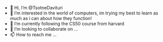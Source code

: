 - 👋 Hi, I’m @TsotneDavituri
- 👀 I’m interested in the world of computers, im trying my best to learn as much as i can about how they function!
- 🌱 I’m currently following the CS50 course from harvard 
- 💞️ I’m looking to collaborate on ...
- 📫 How to reach me ...

<!---
TsotneDavituri/TsotneDavituri is a ✨ special ✨ repository because its `README.md` (this file) appears on your GitHub profile.
You can click the Preview link to take a look at your changes.
--->
